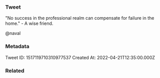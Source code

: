 ### Tweet
"No success in the professional realm can compensate for failure in the home." - A wise friend.

@naval

### Metadata
Tweet ID: 1517119710310977537
Created At: 2022-04-21T12:35:00.000Z

### Related

